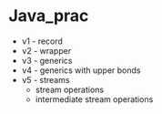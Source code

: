 # Java_prac

- v1 - record
- v2 - wrapper
- v3 - generics
- v4 - generics with upper bonds
- v5 - streams
  - stream operations
  - intermediate stream operations

